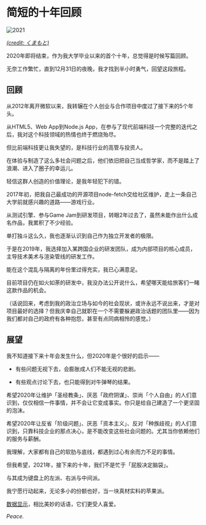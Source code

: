 
简短的十年回顾
============

![2021](https://bitinn.net/wp-images/blogimage/2021/01/2021-celebration.png)

[_(credit: くまもと)_](https://twitter.com/skmmt3/status/1344433226253623297)

2020年即将结束，作为我大学毕业以来的首个十年，总觉得是时候写篇回顾。

无奈工作繁忙，直到12月31日的夜晚，我才找到半小时勇气，回望这段旅程。

<!--more-->

## 回顾

从2012年离开微软以来，我转辗在个人创业与合作项目中度过了接下来的5个年头。

从HTML5、Web App到Node.js App，在参与了现代前端科技一个完整的迭代之后，我对这个科技领域的热情也终于燃烧殆尽。

但比前端科技更让我失望的，是科技行业的高管与投资人。

在体验与制造了这么多社会问题之后，他们依旧把自己当成哲学家，而不是踏上了浪潮、进入了圈子的幸运儿。

轻信这群人创造的价值理论，是我年轻犯下的错。

2017年初，把我自己最成功的开源项目node-fetch交给社区维护，走上一条自己大学前就感兴趣的道路——游戏行业。

从测试引擎、参与Game Jam到研发项目，转眼2年过去了，虽然未能作出什么成名作品，我累积了不少经验。

单打独斗这么久，我也逐渐认识到自己作为独立开发者的极限。

于是在2019年，我选择加入某跨国企业的研发团队，成为内部项目的核心成员，主导技术美术与渲染管线的研发工作。

能在这个混乱与隔离的年份里过得充实，我已心满意足。

目前项目仍在如火如荼的研发中，我没办法公开说什么，希望哪天能给旅客们一睹这款作品的机会。

（话说回来，考虑到我的政治立场与如今的社会现状，或许永远不说出来，才是对项目最好的选择？但我庆幸自己就职在一个不需要躲避政治话题的团队里——因为我们都对自己的政府有各种抱怨，甚至有点同病相怜的感觉。）

## 展望

我不知道接下来十年会发生什么，但2020年是个很好的启示——

- 有些问题无视下去，会膨胀成人们不能无视的悲剧。

- 有些观点讨论下去，也只能得到对牛弹琴的结果。

希望2020年让维护「圣经教条」、厌恶「政府阴谋」、崇尚「个人自由」的人们意识到，仅仅相信一件事情，并不会让它变成事实。你只是给自己建造了一个更坚固的泡沫。

希望2020年让反省「阶级问题」、厌恶「资本主义」、反对「种族歧视」的人们意识到，只靠科技企业的那点决心，是不能改变这些社会问题的。尤其当你依赖他们的服务与薪酬。

我理解，大家都有自己的软肋与底线，都遇到过心有余而力不足的事情。

但我希望，2021年，接下来的十年，我们不是忙于「屁股决定脑袋」。

与其成为键盘上的左派、右派与中间派。

我宁愿行动起来，无论多小的份额也好，当一块真材实料的苹果派。

[数据显示](https://twitter.com/bitinn/status/1344337409543081984)，相比美妙的话语，它们更受人喜爱。

_Peace._

